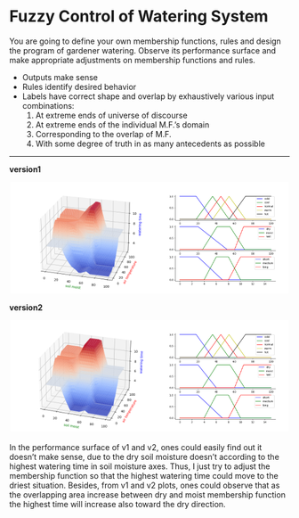 # Fuzzy Control of Watering System

You are going to define your own membership functions, rules and design the program of gardener watering. Observe its performance surface and make appropriate adjustments on membership functions and rules.

* Outputs make sense
* Rules identify desired behavior
* Labels have correct shape and overlap by exhaustively various input combinations:<br>
    1. At extreme ends of universe of discourse
    2. At extreme ends of the individual M.F.’s domain
    3. Corresponding to the overlap of M.F.
    4. With some degree of truth in as many antecedents as possible

---

**version1** <br>
<center>
    <img src="./img/v1-1.png" height="200"/><img src="./img/v1-2.png" height="200"/>
</center>

**version2**<br>
<center>
    <img src="./img/v2-1.png" height="200"/><img src="./img/v2-2.png" height="200"/>
</center>
<br>
In the performance surface of v1 and v2, ones could easily find out it doesn’t make sense, due to the dry soil moisture doesn’t according to the highest watering time in soil moisture axes. Thus, I just try to adjust the membership function so that the highest watering time could move to the driest situation. Besides, from v1 and v2 plots, ones could observe that as the overlapping area increase between dry and moist membership function the highest time will increase also toward the dry direction. 
